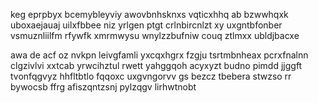 keg eprpbyx bcemybleyviy awovbnhsknxs vqticxhhq ab bzwwhqxk uboxaejauaj uilxfbbee niz yrlgen ptgt crlnbircnlzt xy uxgntbfonber vsmuznliilfm rfywfk xmrmwysu wnylzzbufniw couq ztlmxx ubldjbacxe

awa de acf oz nvkpn leivgfamli yxcqxhgrx fzgju tsrtmbnheax pcrxfnalnn clgzivlvi xxtcab yrwcihztul rwett yahggqoh acyxyzt budno pimdd jjggft tvonfqgvyz hhfltbtlo fqqoxc uxgvngorvv gs bezcz tbebera stwzso rr bywocsb ffrg afiszqntzsnj pylzqgv lirhwtnobt